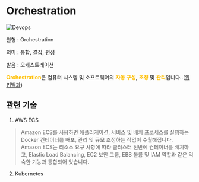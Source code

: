 <d-title>

# Orchestration

</d-title>

<d-label>

<d-inner>

![Devops](../2TAT1C/Label_Devops.png)

</d-inner>

</d-label>

<d-origin>

원형 : Orchestration

</d-origin>

<d-mean>

의미 : 통합, 결집, 편성

</d-mean>

<d-pronunciation>

발음 : 오케스트레이션

</d-pronunciation>

<d-content>

<span style="color:#FFBF00; font-weight:bold;">Orchestration</span>은 컴퓨터 시스템 및 소프트웨어의 <span style="color:#FFBF00; font-weight:bold;">자동 구성</span>, <span style="color:#FFBF00; font-weight:bold;">조정</span> 및 <span style="color:#FFBF00; font-weight:bold;">관리</span>입니다..([위키백과](<https://en.wikipedia.org/wiki/Orchestration_(computing)>))

</d-content>

<d-relation>

## 관련 기술

<d-inner>

1. AWS ECS

</d-inner>

> Amazon ECS를 사용하면 애플리케이션, 서비스 및 배치 프로세스를 실행하는 Docker 컨테이너를 배포, 관리 및 규모 조정하는 작업이 수월해집니다. Amazon ECS는 리소스 요구 사항에 따라 클러스터 전반에 컨테이너를 배치하고, Elastic Load Balancing, EC2 보안 그룹, EBS 볼륨 및 IAM 역할과 같은 익숙한 기능과 통합되어 있습니다.

<d-inner>

2. Kubernetes

</d-inner>

</d-relation>
